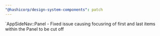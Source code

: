 ```yaml
---
"@hashicorp/design-system-components": patch
---
```


<!-- START components/app-side-nav-->
`AppSideNav::Panel - Fixed issue causing focusring of first and last items within the Panel to be cut off
<!-- END -->
